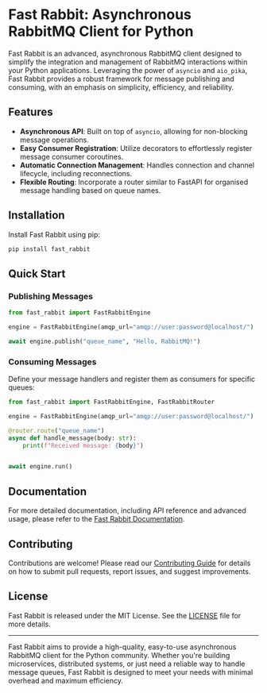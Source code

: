 # Fast Rabbit: Asynchronous RabbitMQ Client for Python

Fast Rabbit is an advanced, asynchronous RabbitMQ client designed to simplify the integration and management of RabbitMQ interactions within your Python applications. Leveraging the power of `asyncio` and `aio_pika`, Fast Rabbit provides a robust framework for message publishing and consuming, with an emphasis on simplicity, efficiency, and reliability.

## Features

- **Asynchronous API**: Built on top of `asyncio`, allowing for non-blocking message operations.
- **Easy Consumer Registration**: Utilize decorators to effortlessly register message consumer coroutines.
- **Automatic Connection Management**: Handles connection and channel lifecycle, including reconnections.
- **Flexible Routing**: Incorporate a router similar to FastAPI for organised message handling based on queue names.

## Installation

Install Fast Rabbit using pip:

```bash
pip install fast_rabbit
```

## Quick Start

### Publishing Messages

```python
from fast_rabbit import FastRabbitEngine

engine = FastRabbitEngine(amqp_url="amqp://user:password@localhost/")

await engine.publish("queue_name", "Hello, RabbitMQ!")
```

### Consuming Messages

Define your message handlers and register them as consumers for specific queues:

```python
from fast_rabbit import FastRabbitEngine, FastRabbitRouter

engine = FastRabbitEngine(amqp_url="amqp://user:password@localhost/")

@router.route("queue_name")
async def handle_message(body: str):
    print(f"Received message: {body}")


await engine.run()
```

## Documentation

For more detailed documentation, including API reference and advanced usage, please refer to the [Fast Rabbit Documentation](./documentation/DOCUMENTATION.md).

## Contributing

Contributions are welcome! Please read our [Contributing Guide](./documentation/CONTRIBUTING.md) for details on how to submit pull requests, report issues, and suggest improvements.

## License

Fast Rabbit is released under the MIT License. See the [LICENSE](LICENSE) file for more details.

---

Fast Rabbit aims to provide a high-quality, easy-to-use asynchronous RabbitMQ client for the Python community. Whether you're building microservices, distributed systems, or just need a reliable way to handle message queues, Fast Rabbit is designed to meet your needs with minimal overhead and maximum efficiency.

